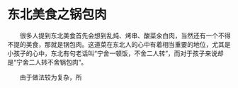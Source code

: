 # 东北美食之锅包肉

　　很多人提到东北美食首先会想到乱炖、烤串、酸菜汆白肉，当然还有一个不得不提的美食，那就是锅包肉。这道菜在东北人的心中有着相当重要的地位，尤其是小孩子的心中，东北有句老话叫“宁舍一顿饭，不舍二人转”，而对于孩子来说却是“宁舍二人转不舍锅包肉”。

　　由于做法较为复杂，所